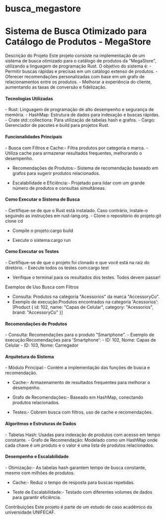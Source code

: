 # busca_megastore
<h1>Sistema de Busca Otimizado para Catálogo de Produtos - MegaStore </h1>
Descrição do Projeto
Este projeto consiste na implementação de um sistema de busca otimizado para o catálogo de produtos da "MegaStore", utilizando a linguagem de programação Rust. O objetivo do sistema é:
- Permitir buscas rápidas e precisas em um catálogo extenso de produtos.
- Oferecer recomendações personalizadas com base em um grafo de relacionamentos entre os produtos.
- Melhorar a experiência do cliente, aumentando as taxas de conversão e fidelização.


<h4>Tecnologias Utilizadas</h4>
- Rust: Linguagem de programação de alto desempenho e segurança de memória.
- HashMap: Estrutura de dados para indexação e buscas rápidas.
- Crate std::collections: Para utilização de tabelas hash e grafos.
- Cargo: Gerenciador de pacotes e build para projetos Rust.


<h4>Funcionalidades Principais</h4>
- Busca com Filtros e Cache:- Filtra produtos por categoria e marca.
- Utiliza cache para armazenar resultados frequentes, melhorando o desempenho.

- Recomendações de Produtos:- Sistema de recomendação baseado em grafos para sugerir produtos relacionados.

- Escalabilidade e Eficiência:- Projetado para lidar com um grande número de produtos e consultas simultâneas.



<h4>Como Executar o Sistema de Busca</h4>
- Certifique-se de que o Rust está instalado. Caso contrário, instale-o seguindo as instruções em rust-lang.org.
- Clone o repositório do projeto:git clone <URL_DO_REPOSITORIO>
cd <NOME_DA_PASTA_DO_PROJETO>

- Compile o projeto:cargo build

- Execute o sistema:cargo run



<h4>Como Executar os Testes</h4>
- Certifique-se de que o projeto foi clonado e que você está na raiz do diretório.
- Execute todos os testes com:cargo test

- Verifique o terminal para os resultados dos testes. Todos devem passar!


Exemplos de Uso
Busca com Filtros
- Consulta: Produtos na categoria "Acessorios" da marca "AccessoryCo".
- Exemplo de execução:Produtos encontrados na categoria 'Acessorios': 
[Product { id: 102, name: "Capas de Celular", category: "Acessorios", brand: "AccessoryCo" }]

<h4>Recomendações de Produtos</h4>
- Consulta: Recomendações para o produto "Smartphone".
- Exemplo de execução:Recomendações para 'Smartphone':
- ID: 102, Nome: Capas de Celular
- ID: 103, Nome: Carregador



<h4>Arquitetura do Sistema </h4>
- Módulo Principal:- Contém a implementação das funções de busca e recomendação.

- Cache:- Armazenamento de resultados frequentes para melhorar o desempenho.

- Grafo de Recomendações:- Baseado em HashMap, conectando produtos relacionados.

- Testes:- Cobrem busca com filtros, uso de cache e recomendações.



<h4>Algoritmos e Estruturas de Dados</h4>
- Tabelas Hash: Usadas para indexação de produtos com acesso em tempo constante.
- Grafo de Recomendação: Modelado como um HashMap onde cada chave é um produto e o valor é uma lista de produtos relacionados.


<h4>Desempenho e Escalabilidade</h4>
- Otimização:- As tabelas hash garantem tempo de busca constante, mesmo com milhões de produtos.

- Cache:- Reduz o tempo de resposta para buscas repetidas.

- Teste de Escalabilidade:- Testado com diferentes volumes de dados para garantir eficiência.



Contribuições
Este projeto é parte de um estudo de caso acadêmico da universidade UNIFECAF.
